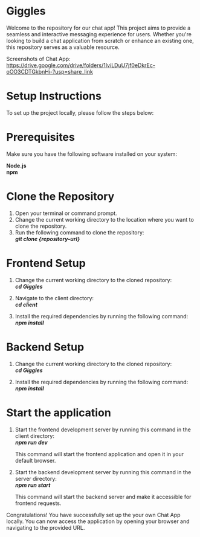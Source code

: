 # Giggles

Welcome to the repository for our chat app! This project aims to provide a seamless and interactive messaging experience for users. Whether you're looking to build a chat application from scratch or enhance an existing one, this repository serves as a valuable resource. 

Screenshots of Chat App: https://drive.google.com/drive/folders/1IviLDuU7jf0eDkrEc-oOO3CDTGkbnHi-?usp=share_link

# Setup Instructions

To set up the project locally, please follow the steps below:

# Prerequisites
Make sure you have the following software installed on your system:

**Node.js**   
**npm**  

# Clone the Repository
1. Open your terminal or command prompt.
2. Change the current working directory to the location where you want to clone the repository.
3. Run the following command to clone the repository:  
   ***git clone {repository-url}***  

  
  
# Frontend Setup
1. Change the current working directory to the cloned repository:  
   ***cd Giggles***  
   
2. Navigate to the client directory:  
   ***cd client***  
   
3. Install the required dependencies by running the following command:  
   ***npm install***  
  
# Backend Setup
1. Change the current working directory to the cloned repository:  
   ***cd Giggles*** 
   
   
2. Install the required dependencies by running the following command:  
   ***npm install***  
  
  
# Start the application
1. Start the frontend development server by running this command in the client directory:  
   ***npm run dev***
   
   This command will start the frontend application and open it in your default browser.  

2. Start the backend development server  by running this command in the server directory:  
   ***npm run start*** 
   
   This command will start the backend server and make it accessible for frontend requests.  

Congratulations! You have successfully set up the your own Chat App locally. You can now access the application by opening your browser and navigating to the provided URL.
